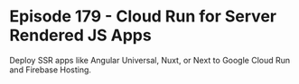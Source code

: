 # Episode 179 - Cloud Run for Server Rendered JS Apps

Deploy SSR apps like Angular Universal, Nuxt, or Next to Google Cloud Run and Firebase Hosting. 